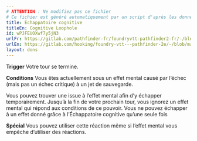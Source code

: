 ```yaml
---
# ATTENTION : Ne modifiez pas ce fichier
# Ce fichier est généré automatiquement par un script d'après les données du module Foundry VTT officiel et de sa traduction
title: Échappatoire cognitive
titleEn: Cognitive Loophole
id: wPJFEUOXwf7y5jN3
urlFr: https://gitlab.com/pathfinder-fr/foundryvtt-pathfinder2-fr/-/blob/master/data/feats/wPJFEUOXwf7y5jN3.htm
urlEn: https://gitlab.com/hooking/foundry-vtt---pathfinder-2e/-/blob/master/packs/data/feats.db/cognitive-loophole.json
layout: dons
---
```

**Trigger** Votre tour se termine.

**Conditions** Vous êtes actuellement sous un effet mental causé par l’échec (mais pas un échec critique) à un jet de sauvegarde.

Vous pouvez trouver une issue à l’effet mental afin d’y échapper temporairement. Jusqu’à la fin de votre prochain tour, vous ignorez un effet mental qui répond aux conditions de ce pouvoir. Vous ne pouvez échapper à un effet donné grâce à l’Échappatoire cognitive qu’une seule fois

**Spécial** Vous pouvez utiliser cette réaction même si l’effet mental vous empêche d’utiliser des réactions.
